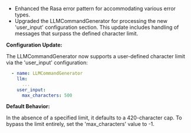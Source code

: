 - Enhanced the Rasa error pattern for accommodating various error types. 
- Upgraded the LLMCommandGenerator for processing the new 'user_input' configuration section. This update includes handling of messages that surpass the defined character limit.

**Configuration Update:**

The LLMCommandGenerator now supports a user-defined character limit via the 'user_input' configuration:

```yaml
  - name: LLMCommandGenerator
    llm:
      ...
    user_input:
      max_characters: 500
```

**Default Behavior:**

In the absence of a specified limit, it defaults to a 420-character cap.
To bypass the limit entirely, set the 'max_characters' value to -1.
